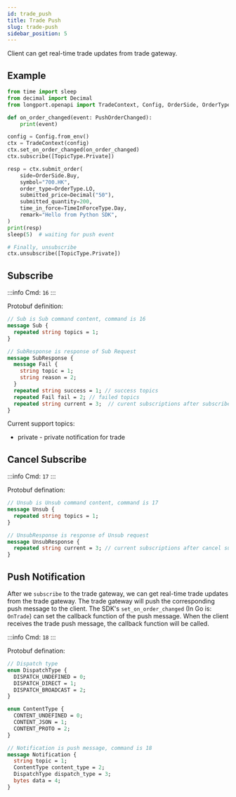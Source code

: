 ```yaml
---
id: trade_push
title: Trade Push
slug: trade-push
sidebar_position: 5
---
```


Client can get real-time trade updates from trade gateway.

## Example

```python
from time import sleep
from decimal import Decimal
from longport.openapi import TradeContext, Config, OrderSide, OrderType, TimeInForceType, PushOrderChanged, TopicType

def on_order_changed(event: PushOrderChanged):
    print(event)

config = Config.from_env()
ctx = TradeContext(config)
ctx.set_on_order_changed(on_order_changed)
ctx.subscribe([TopicType.Private])

resp = ctx.submit_order(
    side=OrderSide.Buy,
    symbol="700.HK",
    order_type=OrderType.LO,
    submitted_price=Decimal("50"),
    submitted_quantity=200,
    time_in_force=TimeInForceType.Day,
    remark="Hello from Python SDK",
)
print(resp)
sleep(5)  # waiting for push event

# Finally, unsubscribe
ctx.unsubscribe([TopicType.Private])
```

## Subscribe

<SDKLinks title={false} module="trade" klass="TradeContext" method="subscribe" />

:::info
Cmd: `16`
:::

Protobuf definition:

```protobuf
// Sub is Sub command content, command is 16
message Sub {
  repeated string topics = 1;
}

// SubResponse is response of Sub Request
message SubResponse {
  message Fail {
    string topic = 1;
    string reason = 2;
  }
  repeated string success = 1; // success topics
  repeated Fail fail = 2; // failed topics
  repeated string current = 3;  // curent subscriptions after subscribe
}
```

Current support topics:

- private - private notification for trade

## Cancel Subscribe

<SDKLinks title={false} module="trade" klass="TradeContext" method="unsubscribe" />

:::info
Cmd: `17`
:::

Protobuf defination:

```protobuf
// Unsub is Unsub command content, command is 17
message Unsub {
  repeated string topics = 1;
}

// UnsubResponse is response of Unsub request
message UnsubResponse {
  repeated string current = 3; // current subscriptions after cancel subscribe
}
```

## Push Notification

After we `subscribe` to the trade gateway, we can get real-time trade updates from the trade gateway. The trade gateway will push the corresponding push message to the client. The SDK's `set_on_order_changed` (In Go is: `OnTrade`) can set the callback function of the push message. When the client receives the trade push message, the callback function will be called.

<SDKLinks title={false} module="trade" klass="TradeContext" method="set_on_order_changed" go="OnTrade" />

:::info
Cmd: `18`
:::

Protobuf defination:

```protobuf
// Dispatch type
enum DispatchType {
  DISPATCH_UNDEFINED = 0;
  DISPATCH_DIRECT = 1;
  DISPATCH_BROADCAST = 2;
}

enum ContentType {
  CONTENT_UNDEFINED = 0;
  CONTENT_JSON = 1;
  CONTENT_PROTO = 2;
}

// Notification is push message, command is 18
message Notification {
  string topic = 1;
  ContentType content_type = 2;
  DispatchType dispatch_type = 3;
  bytes data = 4;
}
```
